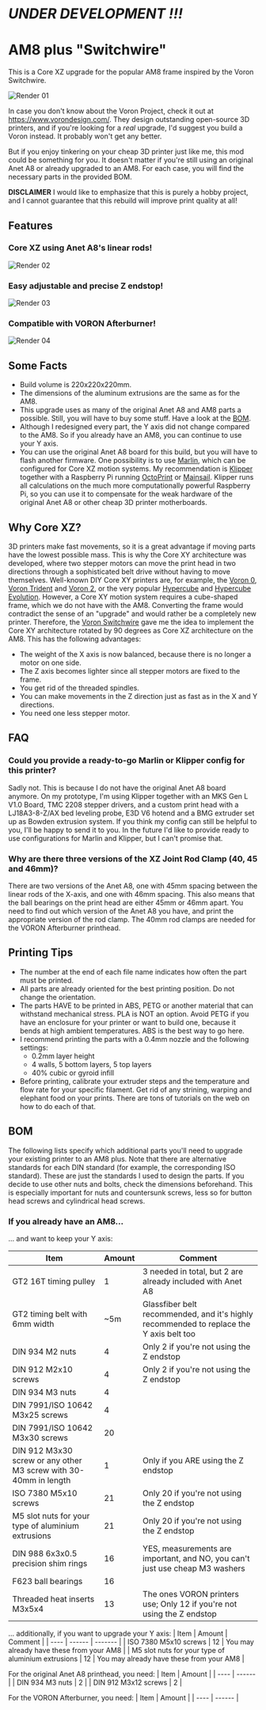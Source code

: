 # *UNDER DEVELOPMENT !!!*

# AM8 plus "Switchwire"
This is a Core XZ upgrade for the popular AM8 frame inspired by the Voron Switchwire.

![Render 01](../Images/Render01.png)

In case you don't know about the Voron Project, check it out at https://www.vorondesign.com/. They design outstanding open-source 3D printers, and if you're looking for a *real* upgrade, I'd suggest you build a Voron instead. It probably won't get any better.

But if you enjoy tinkering on your cheap 3D printer just like me, this mod could be something for you. It doesn't matter if you're still using an original Anet A8 or already upgraded to an AM8. For each case, you will find the necessary parts in the provided BOM. 

__DISCLAIMER__
I would like to emphasize that this is purely a hobby project, and I cannot guarantee that this rebuild will improve print quality at all!

## Features
### Core XZ using Anet A8's linear rods!
![Render 02](../Images/Render02.png)
### Easy adjustable and precise Z endstop!
![Render 03](../Images/Render03.png)
### Compatible with VORON Afterburner!
![Render 04](../Images/Render04.png)

## Some Facts
* Build volume is 220x220x220mm.
* The dimensions of the aluminum extrusions are the same as for the AM8.
* This upgrade uses as many of the original Anet A8 and AM8 parts a possible. Still, you will have to buy some stuff. Have a look at the [BOM](#bom).
* Although I redesigned every part, the Y axis did not change compared to the AM8. So if you already have an AM8, you can continue to use your Y axis.
* You can use the original Anet A8 board for this build, but you will have to flash another firmware. One possibility is to use [Marlin](https://marlinfw.org/), which can be configured for Core XZ motion systems. My recommendation is [Klipper](https://www.klipper3d.org/) together with a Raspberry Pi running [OctoPrint](https://octoprint.org/) or [Mainsail](https://docs.mainsail.xyz/). Klipper runs all calculations on the much more computationally powerful Raspberry Pi, so you can use it to compensate for the weak hardware of the original Anet A8 or other cheap 3D printer motherboards.

## Why Core XZ?
3D printers make fast movements, so it is a great advantage if moving parts have the lowest possible mass. This is why the Core XY architecture was developed, where two stepper motors can move the print head in two directions through a sophisticated belt drive without having to move themselves. Well-known DIY Core XY printers are, for example, the [Voron 0](https://www.vorondesign.com/voron0.1), [Voron Trident](https://www.vorondesign.com/voron_trident) and [Voron 2](https://www.vorondesign.com/voron2.4), or the very popular [Hypercube](https://www.thingiverse.com/thing:1752766) and [Hypercube Evolution](https://www.thingiverse.com/thing:2254103).
However, a Core XY motion system requires a cube-shaped frame, which we do not have with the AM8. Converting the frame would contradict the sense of an "upgrade" and would rather be a completely new printer. Therefore, the [Voron Switchwire](https://www.vorondesign.com/voron_switchwire) gave me the idea to implement the Core XY architecture rotated by 90 degrees as Core XZ architecture on the AM8. This has the following advantages:
* The weight of the X axis is now balanced, because there is no longer a motor on one side.
* The Z axis becomes lighter since all stepper motors are fixed to the frame.
* You get rid of the threaded spindles.
* You can make movements in the Z direction just as fast as in the X and Y directions.
* You need one less stepper motor.

## FAQ
### Could you provide a ready-to-go Marlin or Klipper config for this printer?
Sadly not. This is because I do not have the original Anet A8 board anymore. On my prototype, I'm using Klipper together with an MKS Gen L V1.0 Board, TMC 2208 stepper drivers, and a custom print head with a LJ18A3-8-Z/AX bed leveling probe, E3D V6 hotend and a BMG extruder set up as Bowden extrusion system. If you think my config can still be helpful to you, I'll be happy to send it to you. In the future I'd like to provide ready to use configurations for Marlin and Klipper, but I can't promise that.
### Why are there three versions of the XZ Joint Rod Clamp (40, 45 and 46mm)?
There are two versions of the Anet A8, one with 45mm spacing between the linear rods of the X-axis, and one with 46mm spacing. This also means that the ball bearings on the print head are either 45mm or 46mm apart. You need to find out which version of the Anet A8 you have, and print the appropriate version of the rod clamp. The 40mm rod clamps are needed for the VORON Afterburner printhead.

## Printing Tips
* The number at the end of each file name indicates how often the part must be printed.
* All parts are already oriented for the best printing position. Do not change the orientation.
* The parts HAVE to be printed in ABS, PETG or another material that can withstand mechanical stress. PLA is NOT an option. Avoid PETG if you have an enclosure for your printer or want to build one, because it bends at high ambient temperatures. ABS is the best way to go here.
* I recommend printing the parts with a 0.4mm nozzle and the following settings:
  * 0.2mm layer height
  * 4 walls, 5 bottom layers, 5 top layers
  * 40% cubic or gyroid infill
* Before printing, calibrate your extruder steps and the temperature and flow rate for your specific filament. Get rid of any strining, warping and elephant food on your prints. There are tons of tutorials on the web on how to do each of that.

## BOM
The following lists specify which additional parts you'll need to upgrade your existing printer to an AM8 plus. Note that there are alternative standards for each DIN standard (for example, the corresponding ISO standard). These are just the standards I used to design the parts. If you decide to use other nuts and bolts, check the dimensions beforehand. This is especially important for nuts and countersunk screws, less so for button head screws and cylindrical head screws.

### If you already have an AM8...
... and want to keep your Y axis:

| Item | Amount | Comment |
| ---- | ------ | ------- |
| GT2 16T timing pulley | 1 | 3 needed in total, but 2 are already included with Anet A8 |
| GT2 timing belt with 6mm width | ~5m | Glassfiber belt recommended, and it's highly recommended to replace the Y axis belt too |
| DIN 934 M2 nuts | 4 | Only 2 if you're not using the Z endstop |
| DIN 912 M2x10 screws | 4 | Only 2 if you're not using the Z endstop |
| DIN 934 M3 nuts | 4 |
| DIN 7991/ISO 10642 M3x25 screws | 4 |
| DIN 7991/ISO 10642 M3x30 screws | 20 |
| DIN 912 M3x30 screw or any other M3 screw with 30-40mm in length | 1 | Only if you ARE using the Z endstop |
| ISO 7380 M5x10 screws | 21 | Only 20 if you're not using the Z endstop |
| M5 slot nuts for your type of aluminium extrusions | 21 | Only 20 if you're not using the Z endstop |
| DIN 988 6x3x0.5 precision shim rings | 16 | YES, measurements are important, and NO, you can't just use cheap M3 washers |
| F623 ball bearings | 16 |
| Threaded heat inserts M3x5x4 | 13 | The ones VORON printers use; Only 12 if you're not using the Z endstop |

... additionally, if you want to upgrade your Y axis:
| Item | Amount | Comment |
| ---- | ------ | ------- |
| ISO 7380 M5x10 screws | 12 | You may already have these from your AM8 |
| M5 slot nuts for your type of aluminium extrusions | 12 | You may already have these from your AM8 |

For the original Anet A8 printhead, you need:
| Item | Amount |
| ---- | ------ |
| DIN 934 M3 nuts | 2 |
| DIN 912 M3x12 screws | 2 |

For the VORON Afterburner, you need:
| Item | Amount |
| ---- | ------ |
